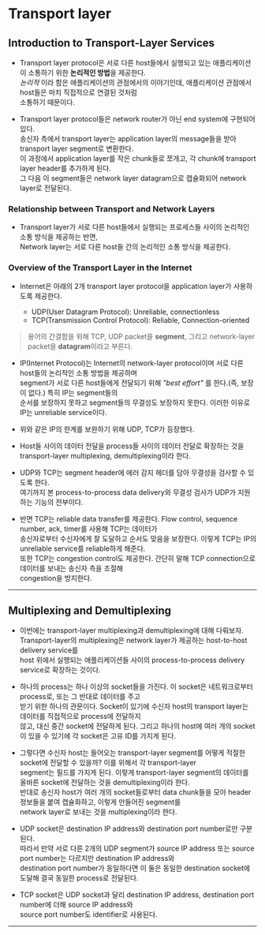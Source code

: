 # Transport layer

## Introduction to Transport-Layer Services

- Transport layer protocol은 서로 다른 host들에서 실행되고 있는 애플리케이션이 소통하기 위한 **논리적인 방법**을 제공한다.  
  _논리적_ 이라 함은 애플리케이션의 관점에서의 이야기인데, 애플리케이션 관점에서 host들은 마치 직접적으로 연결된 것처럼  
  소통하기 때문이다.

- Transport layer protocol들은 network router가 아닌 end system에 구현되어 있다.  
  송신자 측에서 transport layer는 application layer의 message들을 받아 transport layer segment로 변환한다.  
  이 과정에서 application layer를 작은 chunk들로 쪼개고, 각 chunk에 transport layer header를 추가하게 된다.  
  그 다음 이 segment들은 network layer datagram으로 캡슐화되어 network layer로 전달된다.

### Relationship between Transport and Network Layers

- Transport layer가 서로 다른 host들에서 실행되는 프로세스들 사이의 논리적인 소통 방식을 제공하는 반면,  
  Network layer는 서로 다른 host들 간의 논리적인 소통 방식을 제공한다.

### Overview of the Transport Layer in the Internet

- Internet은 아래의 2개 transport layer protocol을 application layer가 사용하도록 제공한다.

  - UDP(User Datagram Protocol): Unreliable, connectionless
  - TCP(Transmission Control Protocol): Reliable, Connection-oriented

> 용어의 간결함을 위해 TCP, UDP packet을 **segment**, 그리고 network-layer packet을 **datagram**이라고 부른다.

- IP(Internet Protocol)는 Internet의 network-layer protocol이며 서로 다른 host들의 논리적인 소통 방법을 제공하며  
  segment가 서로 다른 host들에게 전달되기 위해 _"best effort"_ 를 한다.(즉, 보장이 없다.) 특히 IP는 segment들의  
  순서를 보장하지 못하고 segment들의 무결성도 보장하지 못한다. 이러한 이유로 IP는 unreliable service이다.

- 위와 같은 IP의 한계를 보완하기 위해 UDP, TCP가 등장했다.

- Host들 사이의 데이터 전달을 process들 사이의 데이터 전달로 확장하는 것을 transport-layer multiplexing, demultiplexing이라 한다.

- UDP와 TCP는 segment header에 에러 감지 헤더를 담아 무결성을 검사할 수 있도록 한다.  
  여기까지 본 process-to-process data delivery와 무결성 검사가 UDP가 지원하는 기능의 전부이다.

- 반면 TCP는 reliable data transfer를 제공한다. Flow control, sequence number, ack, timer를 사용해 TCP는 데이터가  
  송신자로부터 수신자에게 잘 도달하고 순서도 맞음을 보장한다. 이렇게 TCP는 IP의 unreliable service를 reliable하게 해준다.  
  또한 TCP는 congestion control도 제공한다. 간단히 말해 TCP connection으로 데이터를 보내는 송신자 측을 조절해  
  congestion을 방지한다.

---

## Multiplexing and Demultiplexing

- 이번에는 transport-layer multiplexing과 demultiplexing에 대해 다뤄보자.  
  Transport-layer의 multiplexing은 network layer가 제공하는 host-to-host delivery service를  
  host 위에서 실행되는 애플리케이션들 사이의 process-to-process delivery service로 확장하는 것이다.

- 하나의 process는 하나 이상의 socket들을 가진다. 이 socket은 네트워크로부터 process로, 또는 그 반대로 데이터를 주고  
  받기 위한 하나의 관문이다. Socket이 있기에 수신자 host의 transport layer는 데이터를 직접적으로 process에 전달하지  
  않고, 대신 중간 socket에 전달하게 된다. 그리고 하나의 host에 여러 개의 socket이 있을 수 있기에 각 socket은 고유 ID를 가지게 된다.

- 그렇다면 수신자 host는 들어오는 transport-layer segment를 어떻게 적절한 socket에 전달할 수 있을까? 이를 위해서 각 transport-layer  
  segment는 필드를 가지게 된다. 이렇게 transport-layer segment의 데이터를 올바른 socket에 전달하는 것을 demultiplexing이라 한다.  
  반대로 송신자 host가 여러 개의 socket들로부터 data chunk들을 모아 header 정보들을 붙여 캡슐화하고, 이렇게 만들어진 segment를  
  network layer로 보내는 것을 multiplexing이라 한다.

- UDP socket은 destination IP address와 destination port number로만 구분된다.  
  따라서 만약 서로 다른 2개의 UDP segment가 source IP address 또는 source port number는 다르지만 destination IP address와  
  destination port number가 동일하다면 이 둘은 동일한 destination socket에 도달해 결국 동일한 process로 전달된다.

- TCP socket은 UDP socket과 달리 destination IP address, destination port number에 더해 source IP address와  
  source port number도 identifier로 사용된다.

---
